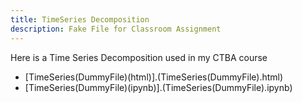 ```yaml
---
title: TimeSeries Decomposition
description: Fake File for Classroom Assignment
---
```


Here is a Time Series Decomposition used in my CTBA course
- [TimeSeries(DummyFile)(html)].(TimeSeries(DummyFile).html)
- [TimeSeries(DummyFile)(ipynb)].(TimeSeries(DummyFile).ipynb)
